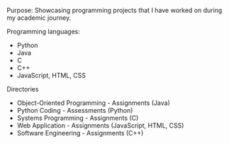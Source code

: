 Purpose:
Showcasing programming projects that I have worked on during my academic journey. 

Programming languages:
- Python
- Java
- C
- C++
- JavaScript, HTML, CSS

Directories
- Object-Oriented Programming - Assignments (Java)
- Python Coding - Assessments (Python)
- Systems Programming - Assignments (C)
- Web Application - Assignments (JavaScript, HTML, CSS)
- Software Engineering - Assignments (C++)
